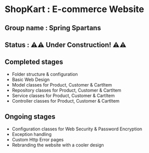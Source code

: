 # ShopKart : E-commerce Website
## Group name : Spring Spartans
## Status : ⚠⚠ Under Construction! ⚠⚠

## Completed stages
- Folder structure & configuration
- Basic Web Design
- Model classes for Product, Customer & CartItem
- Repository classes for Product, Customer & CartItem
- Service classes for Product, Customer & CartItem 
- Controller classes for Product, Customer & CartItem 

## Ongoing stages
- Configuration classes for Web Security & Password Encryption
- Exception handling
- Custom Http Error pages
- Rebranding the website with a cooler design